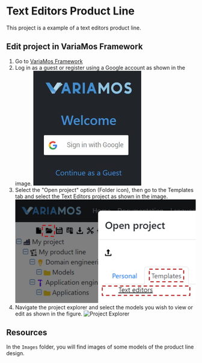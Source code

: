 # Text Editors Product Line

This project is a example of a text editors product line.

## Edit project in VariaMos Framework

1. Go to [VariaMos Framework](https://app.variamos.com/)
2. Log in as a guest or register using a Google account as shown in the image.
    ![Login](./Images/tutorial/variamos_login.jpg)
3. Select the "Open project" option (Folder icon), then go to the Templates tab and select the Text Editors project as shown in the image.
    ![Open Project](./Images/tutorial/variamos_open_project.jpg)
4. Navigate the project explorer and select the models you wish to view or edit as shown in the figure.
    ![Project Explorer](./Images/tutorial/variamos_project_explorer.jpg)

## Resources

In the `Images` folder, you will find images of some models of the product line design.
 
